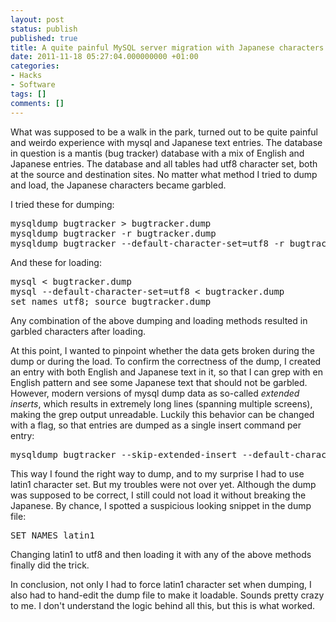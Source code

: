 ```yaml
---
layout: post
status: publish
published: true
title: A quite painful MySQL server migration with Japanese characters and utf-8
date: 2011-11-18 05:27:04.000000000 +01:00
categories:
- Hacks
- Software
tags: []
comments: []
---
```

What was supposed to be a walk in the park, turned out to be quite painful and weirdo experience with mysql and Japanese text entries. The database in question is a mantis (bug tracker) database with a mix of English and Japanese entries. The database and all tables had utf8 character set, both at the source and destination sites. No matter what method I tried to dump and load, the Japanese characters became garbled.

I tried these for dumping:
<pre>mysqldump bugtracker &gt; bugtracker.dump
mysqldump bugtracker -r bugtracker.dump
mysqldump bugtracker --default-character-set=utf8 -r bugtracker.dump</pre>
And these for loading:
<pre>mysql &lt; bugtracker.dump
mysql --default-character-set=utf8 &lt; bugtracker.dump
set names utf8; source bugtracker.dump</pre>
Any combination of the above dumping and loading methods resulted in garbled characters after loading.

At this point, I wanted to pinpoint whether the data gets broken during the dump or during the load. To confirm the correctness of the dump, I created an entry with both English and Japanese text in it, so that I can grep with en English pattern and see some Japanese text that should not be garbled. However, modern versions of mysql dump data as so-called *extended inserts*, which results in extremely long lines (spanning multiple screens), making the grep output unreadable. Luckily this behavior can be changed with a flag, so that entries are dumped as a single insert command per entry:
<pre>mysqldump bugtracker --skip-extended-insert --default-character-set=latin1 | grep mantis_bug_text.*English</pre>
This way I found the right way to dump, and to my surprise I had to use latin1 character set. But my troubles were not over yet. Although the dump was supposed to be correct, I still could not load it without breaking the Japanese. By chance, I spotted a suspicious looking snippet in the dump file:
<pre>SET NAMES latin1</pre>
Changing latin1 to utf8 and then loading it with any of the above methods finally did the trick.

In conclusion, not only I had to force latin1 character set when dumping, I also had to hand-edit the dump file to make it loadable. Sounds pretty crazy to me. I don't understand the logic behind all this, but this is what worked.
